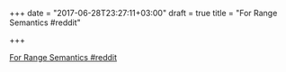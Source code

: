 +++
date = "2017-06-28T23:27:11+03:00"
draft = true
title = "For Range Semantics  #reddit"

+++

<p><a href="https://t.co/7ogPbSTpXZ">For Range Semantics  #reddit</a></p>